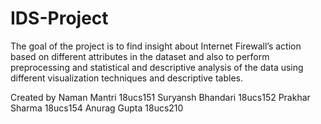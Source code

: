 # IDS-Project
The goal of the project is to find insight about Internet Firewall’s action based on different attributes in the dataset and also to perform preprocessing and statistical and descriptive analysis of the data using different visualization techniques and descriptive tables.

Created by Naman Mantri 18ucs151 Suryansh Bhandari 18ucs152 Prakhar Sharma 18ucs154 Anurag Gupta 18ucs210

